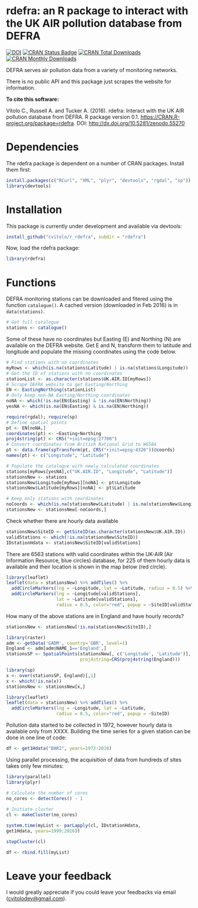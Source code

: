 rdefra: an R package to interact with the UK AIR pollution database from DEFRA
=======

[![DOI](https://zenodo.org/badge/9118/cvitolo/r_rdefra.svg)](https://zenodo.org/badge/latestdoi/9118/cvitolo/r_rdefra)
[![CRAN Status Badge](http://www.r-pkg.org/badges/version/rdefra)](http://cran.r-project.org/web/packages/rdefra)
[![CRAN Total Downloads](http://cranlogs.r-pkg.org/badges/grand-total/rdefra)](http://cran.rstudio.com/web/packages/rdefra/index.html)
[![CRAN Monthly Downloads](http://cranlogs.r-pkg.org/badges/rdefra)](http://cran.rstudio.com/web/packages/rdefra/index.html)

DEFRA serves air pollution data from a variety of monitoring networks. 

There is no public API and this package just scrapes the website for information. 

__To cite this software:__

Vitolo C., Russell A. and Tucker A. (2016). rdefra: Interact with the UK AIR pollution database from DEFRA. R package version 0.1. https://CRAN.R-project.org/package=rdefra. DOI: http://dx.doi.org/10.5281/zenodo.55270


# Dependencies
The rdefra package is dependent on a number of CRAN packages. Install them first:

```R
install.packages(c("RCurl", "XML", "plyr", "devtools", "rgdal", "sp"))
library(devtools)
```


# Installation
This package is currently under development and available via devtools:

```R
install_github("cvitolo/r_rdefra", subdir = "rdefra")
```

Now, load the rdefra package:

```R
library(rdefra)
```

# Functions
DEFRA monitoring stations can be downloaded and fitered using the function `catalogue()`. A cached version (downloaded in Feb 2016) is in `data(stations)`. 
```R
# Get full catalogue
stations <- catalogue()
```

Some of these have no coordinates but Easting (E) and Northing (N) are available on the DEFRA website. Get E and N, transform them to latitude and longitude and populate the missing coordinates using the code below.

```R
# Find stations with no coordinates
myRows <- which(is.na(stations$Latitude) | is.na(stations$Longitude))
# Get the ID of stations with no coordinates
stationList <- as.character(stations$UK.AIR.ID[myRows])
# Scrape DEFRA website to get Easting/Northing
EN <- EastingNorthing(stationList)
# Only keep non-NA Easting/Northing coordinates
noNA <- which(!is.na(EN$Easting) & !is.na(EN$Northing))
yesNA <- which(is.na(EN$Easting) & is.na(EN$Northing))

require(rgdal); require(sp)
# Define spatial points
pt <- EN[noNA,]
coordinates(pt) <- ~Easting+Northing
proj4string(pt) <- CRS("+init=epsg:27700")
# Convert coordinates from British National Grid to WGS84
pt <- data.frame(spTransform(pt, CRS("+init=epsg:4326"))@coords)  
names(pt) <- c("Longitude", "Latitude")

# Populate the catalogue with newly calculated coordinates
stations[myRows[yesNA],c("UK.AIR.ID", "Longitude", "Latitude")]
stationsNew <- stations
stationsNew$Longitude[myRows][noNA] <- pt$Longitude
stationsNew$Latitude[myRows][noNA] <- pt$Latitude

# Keep only stations with coordinates
noCoords <- which(is.na(stationsNew$Latitude) | is.na(stationsNew$Longitude))
stationsNew <- stationsNew[-noCoords,]
```

Check whether there are hourly data available
```R
stationsNew$SiteID <- getSiteID(as.character(stationsNew$UK.AIR.ID))
validStations <- which(!is.na(stationsNew$SiteID))
IDstationHdata <- stationsNew$SiteID[validStations] 
```

There are 6563 stations with valid coordinates within the UK-AIR (Air Information Resource, blue circles) database, for 225 of them hourly data is available and their location is shown in the map below (red circle).

```R
library(leaflet)
leaflet(data = stationsNew) %>% addTiles() %>% 
  addCircleMarkers(lng = ~Longitude, lat = ~Latitude, radius = 0.5) %>% 
  addCircleMarkers(lng = ~Longitude[validStations], 
                   lat = ~Latitude[validStations], 
                   radius = 0.5, color="red", popup = ~SiteID[validStations])
```

How many of the above stations are in England and have hourly records?
```R
stationsNew <- stationsNew[!is.na(stationsNew$SiteID),]

library(raster) 
adm <- getData('GADM', country='GBR', level=1)
England <- adm[adm$NAME_1=='England',]
stationsSP <- SpatialPoints(stationsNew[, c('Longitude', 'Latitude')], 
                            proj4string=CRS(proj4string(England)))

library(sp)
x <- over(stationsSP, England)[,1]
x <- which(!is.na(x))
stationsNew <- stationsNew[x,]

library(leaflet)
leaflet(data = stationsNew) %>% addTiles() %>% 
  addCircleMarkers(lng = ~Longitude, lat = ~Latitude, 
                   radius = 0.5, color="red", popup = ~SiteID)
```

Pollution data started to be collected in 1972, however hourly data is available only from XXXX. Building the time series for a given station can be done in one line of code:

```R
df <- get1Hdata("BAR2", years=1972:2016)
```

Using parallel processing, the acquisition of data from hundreds of sites takes only few minutes:

```R
library(parallel)
library(plyr)

# Calculate the number of cores
no_cores <- detectCores() - 1
 
# Initiate cluster
cl <- makeCluster(no_cores)

system.time(myList <- parLapply(cl, IDstationHdata, 
get1Hdata, years=1999:2016))

stopCluster(cl)

df <- rbind.fill(myList)
```


# Leave your feedback
I would greatly appreciate if you could leave your feedbacks via email (cvitolodev@gmail.com).
